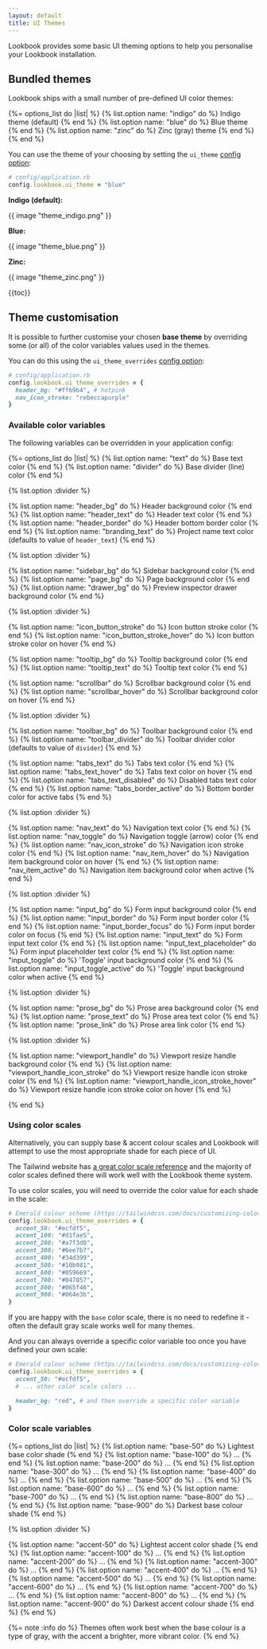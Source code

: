 ```yaml
---
layout: default
title: UI Themes
---
```


Lookbook provides some basic UI theming options to help you personalise your Lookbook installation.

## Bundled themes

Lookbook ships with a small number of pre-defined UI color themes:

{%= options_list do |list| %}
  {% list.option name: "indigo" do %}
    Indigo theme (default)
  {% end %}
  {% list.option name: "blue" do %}
    Blue theme
  {% end %}
  {% list.option name: "zinc" do %}
    Zinc (gray) theme
  {% end %}
{% end %}

You can use the theme of your choosing by setting the `ui_theme` [config option](/api/config/#config-option-ui-theme):

```ruby
# config/application.rb
config.lookbook.ui_theme = "blue"
```

**Indigo (default):**

{{ image "theme_indigo.png" }}

**Blue:**

{{ image "theme_blue.png" }}

**Zinc:**

{{ image "theme_zinc.png" }}

{{toc}}


## Theme customisation

It is possible to further customise your chosen **base theme** by overriding some (or all) of the color variables values used in the themes.

You can do this using the `ui_theme_overrides` [config option](/api/config/#config-option-ui-theme-overrides):

```ruby
# config/application.rb
config.lookbook.ui_theme_overrides = {
  header_bg: "#ff69b4", # hotpink
  nav_icon_stroke: "rebeccapurple"
}
```

### Available color variables

The following variables can be overridden in your application config:

{%= options_list do |list| %}
  {% list.option name: "text" do %}
    Base text color
  {% end %}
  {% list.option name: "divider" do %}
    Base divider (line) color
  {% end %}

  {% list.option :divider %}

  {% list.option name: "header_bg" do %}
    Header background color
  {% end %}
  {% list.option name: "header_text" do %}
    Header text color
  {% end %}
  {% list.option name: "header_border" do %}
    Header bottom border color
  {% end %}
  {% list.option name: "branding_text" do %}
    Project name text color (defaults to value of `header_text`)
  {% end %}

  {% list.option :divider %}

  {% list.option name: "sidebar_bg" do %}
    Sidebar background color
  {% end %}
  {% list.option name: "page_bg" do %}
    Page background color
  {% end %}
  {% list.option name: "drawer_bg" do %}
    Preview inspector drawer background color
  {% end %}

  {% list.option :divider %}

  {% list.option name: "icon_button_stroke" do %}
    Icon button stroke color
  {% end %}
  {% list.option name: "icon_button_stroke_hover" do %}
    Icon button stroke color on hover
  {% end %}

  {% list.option name: "tooltip_bg" do %}
    Tooltip background color
  {% end %}
  {% list.option name: "tooltip_text" do %}
    Tooltip text color
  {% end %}

  {% list.option name: "scrollbar" do %}
    Scrollbar background color
  {% end %}
  {% list.option name: "scrollbar_hover" do %}
    Scrollbar background color on hover
  {% end %}

  {% list.option :divider %}

  {% list.option name: "toolbar_bg" do %}
    Toolbar background color
  {% end %}
  {% list.option name: "toolbar_divider" do %}
    Toolbar divider color (defaults to value of `divider`)
  {% end %}

  {% list.option name: "tabs_text" do %}
    Tabs text color
  {% end %}
  {% list.option name: "tabs_text_hover" do %}
    Tabs text color on hover
  {% end %}
  {% list.option name: "tabs_text_disabled" do %}
    Disabled tabs text color
  {% end %}
  {% list.option name: "tabs_border_active" do %}
    Bottom border color for active tabs
  {% end %}
  
  {% list.option :divider %}

  {% list.option name: "nav_text" do %}
    Navigation text color
  {% end %}
  {% list.option name: "nav_toggle" do %}
    Navigation toggle (arrow) color
  {% end %}
  {% list.option name: "nav_icon_stroke" do %}
    Navigation icon stroke color
  {% end %}
  {% list.option name: "nav_item_hover" do %}
    Navigation item background color on hover
  {% end %}
  {% list.option name: "nav_item_active" do %}
    Navigation item background color when active
  {% end %}

  {% list.option :divider %}

  {% list.option name: "input_bg" do %}
    Form input background color
  {% end %}
  {% list.option name: "input_border" do %}
    Form input border color
  {% end %}
  {% list.option name: "input_border_focus" do %}
    Form input border color on focus
  {% end %}
  {% list.option name: "input_text" do %}
    Form input text color
  {% end %}
  {% list.option name: "input_text_placeholder" do %}
    Form input placeholder text color
  {% end %}
  {% list.option name: "input_toggle" do %}
    'Toggle' input background color
  {% end %}
  {% list.option name: "input_toggle_active" do %}
    'Toggle' input background color when active
  {% end %}

  {% list.option :divider %}

  {% list.option name: "prose_bg" do %}
    Prose area background color
  {% end %}
  {% list.option name: "prose_text" do %}
    Prose area text color
  {% end %}
  {% list.option name: "prose_link" do %}
    Prose area link color
  {% end %}

  {% list.option :divider %}

  {% list.option name: "viewport_handle" do %}
    Viewport resize handle background color
  {% end %}
  {% list.option name: "viewport_handle_icon_stroke" do %}
    Viewport resize handle icon stroke color
  {% end %}
  {% list.option name: "viewport_handle_icon_stroke_hover" do %}
    Viewport resize handle icon stroke color on hover
  {% end %}

{% end %}

### Using color scales

Alternatively, you can supply base & accent colour scales and Lookbook will attempt to use the most appropriate shade for each piece of UI.

The Tailwind website has [a great color scale reference](https://tailwindcss.com/docs/customizing-colors) and the majority of color scales
defined there will work well with the Lookbook theme system.

To use color scales, you will need to override the color value for each shade in the scale:

```ruby
# Emerald colour scheme (https://tailwindcss.com/docs/customizing-colors#:~:text=%2314532d-,Emerald,-50)
config.lookbook.ui_theme_overrides = {
  accent_50: "#ecfdf5",
  accent_100: "#d1fae5",
  accent_200: "#a7f3d0",
  accent_300: "#6ee7b7",
  accent_400: "#34d399",
  accent_500: "#10b981",
  accent_600: "#059669",
  accent_700: "#047857",
  accent_800: "#065f46",
  accent_900: "#064e3b",
}
```

If you are happy with the `base` color scale, there is no need to redefine it - often the default gray scale works well for many themes.

And you can always override a specific color variable too once you have defined your own scale:

```ruby
# Emerald colour scheme (https://tailwindcss.com/docs/customizing-colors#:~:text=%2314532d-,Emerald,-50)
config.lookbook.ui_theme_overrides = {
  accent_50: "#ecfdf5",
  # ... other color scale colors ...

  header_bg: "red", # and then override a specific color variable
}
```

### Color scale variables

{%= options_list do |list| %}
  {% list.option name: "base-50" do %}
    Lightest base color shade
  {% end %}
  {% list.option name: "base-100" do %}
    ...
  {% end %}
  {% list.option name: "base-200" do %}
    ...
  {% end %}
  {% list.option name: "base-300" do %}
    ...
  {% end %}
  {% list.option name: "base-400" do %}
    ...
  {% end %}
  {% list.option name: "base-500" do %}
    ...
  {% end %}
  {% list.option name: "base-600" do %}
    ...
  {% end %}
  {% list.option name: "base-700" do %}
    ...
  {% end %}
  {% list.option name: "base-800" do %}
    ...
  {% end %}
  {% list.option name: "base-900" do %}
    Darkest base colour shade
  {% end %}

  {% list.option :divider %}

  {% list.option name: "accent-50" do %}
    Lightest accent color shade
  {% end %}
  {% list.option name: "accent-100" do %}
    ...
  {% end %}
  {% list.option name: "accent-200" do %}
    ...
  {% end %}
  {% list.option name: "accent-300" do %}
    ...
  {% end %}
  {% list.option name: "accent-400" do %}
    ...
  {% end %}
  {% list.option name: "accent-500" do %}
    ...
  {% end %}
  {% list.option name: "accent-600" do %}
    ...
  {% end %}
  {% list.option name: "accent-700" do %}
    ...
  {% end %}
  {% list.option name: "accent-800" do %}
    ...
  {% end %}
  {% list.option name: "accent-900" do %}
    Darkest accent colour shade
  {% end %}
{% end %}

{%= note :info do %}
Themes often work best when the base colour is a type of gray, with the accent a brighter, more vibrant color.
{% end %}
